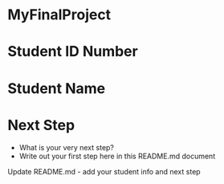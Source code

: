 # MyFinalProject

# Student ID Number

# Student Name

# Next Step
- What is your very next step?
- Write out your first step here in this README.md document

Update README.md - add your student info and next step
